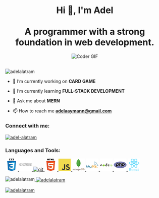 <h1 align="center">Hi 👋, I'm Adel<br><br>
     A programmer with a strong foundation in web development.
</h1>
<div align="center"> 
  <img alt="Coder GIF"  height=50% width=50% src="https://miro.medium.com/max/1360/0*7Q3yvSIv_t0ioJ-Z.gif" />
</div>
<br>

<p align="left"> <img src="https://komarev.com/ghpvc/?username=adelalatram&label=Profile%20views&color=0e75b6&style=flat" alt="adelalatram" /> </p>


- 🔭 I’m currently working on **CARD GAME**

- 🌱 I’m currently learning **FULL-STACK DEVELOPMENT**

- 💬 Ask me about **MERN**

- 📫 How to reach me **adelaaymann@gmail.com**

<h3 align="left">Connect with me:</h3>
<p align="left">
<a href="https://linkedin.com/in/adel-alatram" target="blank"><img align="center" src="https://raw.githubusercontent.com/rahuldkjain/github-profile-readme-generator/master/src/images/icons/Social/linked-in-alt.svg" alt="adel-alatram" height="30" width="40" /></a>
</p>

<h3 align="left">Languages and Tools:</h3>

<p align="left"> <a href="https://www.w3schools.com/css/" target="_blank" rel="noreferrer"> <img src="https://raw.githubusercontent.com/devicons/devicon/master/icons/css3/css3-original-wordmark.svg" alt="css3" width="40" height="40"/> </a> <a href="https://expressjs.com" target="_blank" rel="noreferrer"> <img src="https://raw.githubusercontent.com/devicons/devicon/master/icons/express/express-original-wordmark.svg" alt="express" width="40" height="40"/> </a> <a href="https://git-scm.com/" target="_blank" rel="noreferrer"> <img src="https://www.vectorlogo.zone/logos/git-scm/git-scm-icon.svg" alt="git" width="40" height="40"/> </a> <a href="https://www.w3.org/html/" target="_blank" rel="noreferrer"> <img src="https://raw.githubusercontent.com/devicons/devicon/master/icons/html5/html5-original-wordmark.svg" alt="html5" width="40" height="40"/> </a> <a href="https://developer.mozilla.org/en-US/docs/Web/JavaScript" target="_blank" rel="noreferrer"> <img src="https://raw.githubusercontent.com/devicons/devicon/master/icons/javascript/javascript-original.svg" alt="javascript" width="40" height="40"/> </a> <a href="https://www.mongodb.com/" target="_blank" rel="noreferrer"> <img src="https://raw.githubusercontent.com/devicons/devicon/master/icons/mongodb/mongodb-original-wordmark.svg" alt="mongodb" width="40" height="40"/> </a> <a href="https://www.mysql.com/" target="_blank" rel="noreferrer"> <img src="https://raw.githubusercontent.com/devicons/devicon/master/icons/mysql/mysql-original-wordmark.svg" alt="mysql" width="40" height="40"/> </a> <a href="https://nodejs.org" target="_blank" rel="noreferrer"> <img src="https://raw.githubusercontent.com/devicons/devicon/master/icons/nodejs/nodejs-original-wordmark.svg" alt="nodejs" width="40" height="40"/> </a> <a href="https://www.php.net" target="_blank" rel="noreferrer"> <img src="https://raw.githubusercontent.com/devicons/devicon/master/icons/php/php-original.svg" alt="php" width="40" height="40"/> </a> <a href="https://reactjs.org/" target="_blank" rel="noreferrer"> <img src="https://raw.githubusercontent.com/devicons/devicon/master/icons/react/react-original-wordmark.svg" alt="react" width="40" height="40"/> </a> <a href="https://vuejs.org/" target="_blank" rel="noreferrer"> 

<p><img align="left" src="https://github-readme-stats.vercel.app/api/top-langs?username=adelalatram&show_icons=true&locale=en&layout=compact" alt="adelalatram" /></p>

<p>&nbsp;<img align="center" src="https://github-readme-stats.vercel.app/api?username=adelalatram&show_icons=true&locale=en" alt="adelalatram" /></p>

<p><img align="center" src="https://github-readme-streak-stats.herokuapp.com/?user=adelalatram&" alt="adelalatram" /></p>
